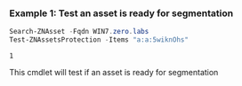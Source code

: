 ### Example 1: Test an asset is ready for segmentation
```powershell
Search-ZNAsset -Fqdn WIN7.zero.labs
Test-ZNAssetsProtection -Items "a:a:5wiknOhs"
```

```output
1
```

This cmdlet will test if an asset is ready for segmentation
